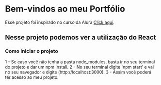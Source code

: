 # Bem-vindos ao meu Portfólio

Esse projeto foi inspirado no curso da Alura [Click aqui](https://cursos.alura.com.br/course/react-desenvolvendo-javascript).

## Nesse projeto podemos ver a utilização do React

### Como iniciar o projeto

1 - Se caso você não tenha a pasta node_modules, basta ir no seu terminal do projeto e dar um npm install.
2 - No seu terminal digite 'npm start' e vai no seu navegador e digite (http://localhost:3000).
3 - Assim você poderá ter acesso ao meu projeto.